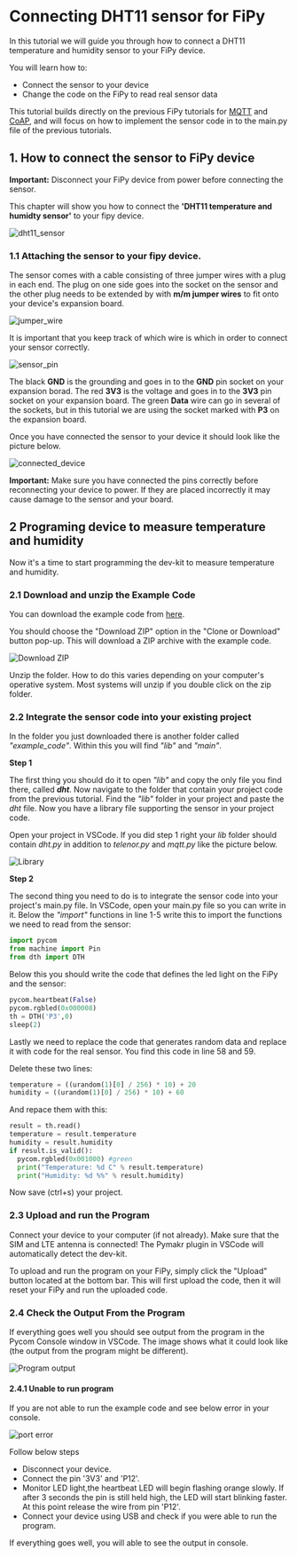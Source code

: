 # Connecting DHT11 sensor for FiPy

In this tutorial we will guide you through how to connect a DHT11 temperature and humidity sensor to your FiPy device. 

You will learn how to:

   * Connect the sensor to your device
   * Change the code on the FiPy to read real sensor data
   
This tutorial builds directly on the previous FiPy tutorials for [MQTT](https://github.com/TelenorStartIoT/tutorials/tree/master/02-fipy-mqtt) and [CoAP](https://github.com/TelenorStartIoT/tutorials/tree/master/01-fipy-coap), and will focus on how to implement the sensor code in to the main.py file of the previous tutorials. 


## 1. How to connect the sensor to FiPy device

**Important:** Disconnect your FiPy device from power before connecting the sensor.

This chapter will show you how to connect the **'DHT11 temperature and humidty sensor'** to your fipy device.

 ![dht11_sensor](https://github.com/TelenorStartIoT/fipy-dev-kit-dht11/blob/master/assets/00-DHT11_FipySensor.jpg)

### 1.1 Attaching the sensor to your fipy device.

The sensor comes with a cable consisting of three jumper wires with a plug in each end. The plug on one side goes into the socket on the sensor and the other plug needs to be extended by with **m/m jumper wires** to fit onto your device's expansion board. 

![jumper_wire](https://github.com/TelenorStartIoT/fipy-dev-kit-dht11/blob/master/assets/01-MTM-Jumperwire.jpg)

It is important that you keep track of which wire is which in order to connect your sensor correctly.

![sensor_pin](https://github.com/TelenorStartIoT/fipy-dev-kit-dht11/blob/master/assets/02-Sensor_pin.jpg)

The black **GND** is the grounding and goes in to the **GND** pin socket on your expansion borad. 
The red **3V3** is the voltage and goes in to the **3V3** pin socket on your expansion board.
The green **Data** wire can go in several of the sockets, but in this tutorial we are using the socket marked with **P3** on the expansion board.

Once you have connected the sensor to your device it should look like the picture below.

![connected_device](https://github.com/TelenorStartIoT/fipy-dev-kit-dht11/blob/master/assets/03-Sensor-connected-device.jpg)


**Important:**
Make sure you have connected the pins correctly before reconnecting your device to power. If they are placed incorrectly it may cause damage to the sensor and your board. 


## 2 Programing device to measure temperature and humidity

Now it's a time to start programming the dev-kit to measure temperature and humidity.

### 2.1 Download and unzip the Example Code

You can download the example code from [here](https://github.com/TelenorStartIoT/fipy-dev-kit-dht11).

You should choose the "Download ZIP" option in the "Clone or Download" button pop-up. This will download a ZIP archive with the example code.

![Download ZIP](https://github.com/TelenorStartIoT/fipy-dev-kit-dht11/blob/master/assets/Sensor_download_ZIP.PNG)

Unzip the folder. How to do this varies depending on your computer's operative system. Most systems will unzip if you double click on the zip folder.

### 2.2 Integrate the sensor code into your existing project

In the folder you just downloaded there is another folder called *"example_code"*. Within this you will find *"lib"* and *"main"*. 

**Step 1**

The first thing you should do it to open *"lib"* and copy the only file you find there, called ***dht***. Now navigate to the folder that contain your project code from the previous tutorial. Find the *"lib"* folder in your project and paste the *dht* file. Now you have a library file supporting the sensor in your project code. 

Open your project in VSCode. If you did step 1 right your *lib* folder should contain *dht.py* in addition to *telenor.py* and *mqtt.py* like the picture below.

![Library](https://github.com/TelenorStartIoT/fipy-dev-kit-dht11/blob/master/assets/Sensor_lib_vscode.png)

**Step 2**

The second thing you need to do is to integrate the sensor code into your project's main.py file. In VSCode, open your main.py file so you can write in it. Below the *"import"* functions in line 1-5 write this to import the functions we need to read from the sensor:

```python 
import pycom 
from machine import Pin
from dth import DTH
```

Below this you should write the code that defines the led light on the FiPy and the sensor:

```python
pycom.heartbeat(False)
pycom.rgbled(0x000008)
th = DTH('P3',0)
sleep(2)
```

Lastly we need to replace the code that generates random data and replace it with code for the real sensor. You find this code in line 58 and 59. 

Delete these two lines:

```python
temperature = ((urandom(1)[0] / 256) * 10) + 20
humidity = ((urandom(1)[0] / 256) * 10) + 60
```

And repace them with this:

```python
result = th.read()
temperature = result.temperature
humidity = result.humidity
if result.is_valid():
  pycom.rgbled(0x001000) #green
  print("Temperature: %d C" % result.temperature)
  print("Humidity: %d %%" % result.humidity)
```

Now save (ctrl+s) your project.

### 2.3 Upload and run the Program

Connect your device to your computer (if not already). Make sure that the SIM and LTE antenna is connected! The Pymakr plugin in VSCode will automatically detect the dev-kit.

To upload and run the program on your FiPy, simply click the "Upload" button located at the bottom bar. This will first upload the code, then it will reset your FiPy and run the uploaded code.

### 2.4 Check the Output From the Program

If everything goes well you should see output from the program in the Pycom Console window in VSCode. The image shows what it could look like (the output from the program might be different).

![Program output](addlink)

#### 2.4.1 Unable to run program

If you are not able to run the example code and see below error in your console. 

![port error](https://github.com/TelenorStartIoT/tutorials/blob/master/01-fipy-udp/assets/17-fipy-error.jpg)

Follow below steps
- Disconnect your device.
- Connect the pin '3V3' and 'P12'. 
- Monitor LED light,the heartbeat LED will begin flashing orange slowly. If after 3 seconds the pin is still held high, the LED will start blinking faster. At this point release the wire from pin 'P12'.
- Connect your device using USB and check if you were able to run the program.

If everything goes well, you will able to see the output in console.

